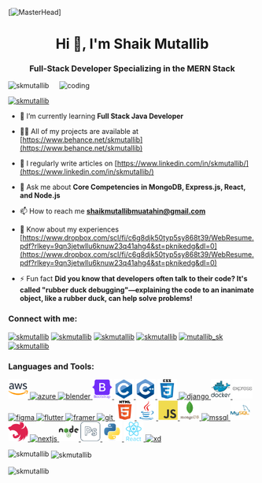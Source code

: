 [![MasterHead](https://img.freepik.com/premium-photo/animated-modern-young-boy-sitting-seat-with-joystick-near-desk-with-monitor-neon-signs-wall-playing-video-game-cartoon-illustration-room-interior-with-gaming-setup_76964-70167.jpg?w=1060)]
<h1 align="center">Hi 👋, I'm Shaik Mutallib</h1>
<h3 align="center">Full-Stack Developer Specializing in the MERN Stack</h3>
<img align="right" alt="coding" width="400" src ="https://media3.giphy.com/media/v1.Y2lkPTc5MGI3NjExcTlpOWpsemZvdjVocW45aDlobTJzN3lkeW03YzV1aWJ6N2cxMWgzcSZlcD12MV9pbnRlcm5hbF9naWZfYnlfaWQmY3Q9cw/M9gbBd9nbDrOTu1Mqx/giphy.webp">

<p align="left"> <img src="https://komarev.com/ghpvc/?username=skmutallib&label=Profile%20views&color=0e75b6&style=flat" alt="skmutallib" /> </p>

<p align="left"> <a href="https://twitter.com/skmutallib" target="blank"><img src="https://img.shields.io/twitter/follow/skmutallib?logo=twitter&style=for-the-badge" alt="skmutallib" /></a> </p>

- 🌱 I’m currently learning **Full Stack Java Developer**

- 👨‍💻 All of my projects are available at [https://www.behance.net/skmutallib](https://www.behance.net/skmutallib)

- 📝 I regularly write articles on [https://www.linkedin.com/in/skmutallib/](https://www.linkedin.com/in/skmutallib/)

- 💬 Ask me about **Core Competencies in MongoDB, Express.js, React, and Node.js**

- 📫 How to reach me **shaikmutallibmuatahin@gmail.com**

- 📄 Know about my experiences [https://www.dropbox.com/scl/fi/c6g8djk50typ5sy868t39/WebResume.pdf?rlkey=9qn3jetwllu6knuw23q41ahg4&st=pknikedg&dl=0](https://www.dropbox.com/scl/fi/c6g8djk50typ5sy868t39/WebResume.pdf?rlkey=9qn3jetwllu6knuw23q41ahg4&st=pknikedg&dl=0)

- ⚡ Fun fact **Did you know that developers often talk to their code? It's called "rubber duck debugging"—explaining the code to an inanimate object, like a rubber duck, can help solve problems!**

<h3 align="left">Connect with me:</h3>
<p align="left">
<a href="https://twitter.com/skmutallib" target="blank"><img align="center" src="https://raw.githubusercontent.com/rahuldkjain/github-profile-readme-generator/master/src/images/icons/Social/twitter.svg" alt="skmutallib" height="30" width="40" /></a>
<a href="https://linkedin.com/in/skmutallib" target="blank"><img align="center" src="https://raw.githubusercontent.com/rahuldkjain/github-profile-readme-generator/master/src/images/icons/Social/linked-in-alt.svg" alt="skmutallib" height="30" width="40" /></a>
<a href="https://instagram.com/skmutallib" target="blank"><img align="center" src="https://raw.githubusercontent.com/rahuldkjain/github-profile-readme-generator/master/src/images/icons/Social/instagram.svg" alt="skmutallib" height="30" width="40" /></a>
<a href="https://www.behance.net/skmutallib" target="blank"><img align="center" src="https://raw.githubusercontent.com/rahuldkjain/github-profile-readme-generator/master/src/images/icons/Social/behance.svg" alt="skmutallib" height="30" width="40" /></a>
<a href="https://www.youtube.com/c/mutallib_sk" target="blank"><img align="center" src="https://raw.githubusercontent.com/rahuldkjain/github-profile-readme-generator/master/src/images/icons/Social/youtube.svg" alt="mutallib_sk" height="30" width="40" /></a>
<a href="https://discord.gg/skmutallib" target="blank"><img align="center" src="https://raw.githubusercontent.com/rahuldkjain/github-profile-readme-generator/master/src/images/icons/Social/discord.svg" alt="skmutallib" height="30" width="40" /></a>
</p>

<h3 align="left">Languages and Tools:</h3>
<p align="left"> <a href="https://aws.amazon.com" target="_blank" rel="noreferrer"> <img src="https://raw.githubusercontent.com/devicons/devicon/master/icons/amazonwebservices/amazonwebservices-original-wordmark.svg" alt="aws" width="40" height="40"/> </a> <a href="https://azure.microsoft.com/en-in/" target="_blank" rel="noreferrer"> <img src="https://www.vectorlogo.zone/logos/microsoft_azure/microsoft_azure-icon.svg" alt="azure" width="40" height="40"/> </a> <a href="https://www.blender.org/" target="_blank" rel="noreferrer"> <img src="https://download.blender.org/branding/community/blender_community_badge_white.svg" alt="blender" width="40" height="40"/> </a> <a href="https://getbootstrap.com" target="_blank" rel="noreferrer"> <img src="https://raw.githubusercontent.com/devicons/devicon/master/icons/bootstrap/bootstrap-plain-wordmark.svg" alt="bootstrap" width="40" height="40"/> </a> <a href="https://www.cprogramming.com/" target="_blank" rel="noreferrer"> <img src="https://raw.githubusercontent.com/devicons/devicon/master/icons/c/c-original.svg" alt="c" width="40" height="40"/> </a> <a href="https://www.w3schools.com/cpp/" target="_blank" rel="noreferrer"> <img src="https://raw.githubusercontent.com/devicons/devicon/master/icons/cplusplus/cplusplus-original.svg" alt="cplusplus" width="40" height="40"/> </a> <a href="https://www.w3schools.com/css/" target="_blank" rel="noreferrer"> <img src="https://raw.githubusercontent.com/devicons/devicon/master/icons/css3/css3-original-wordmark.svg" alt="css3" width="40" height="40"/> </a> <a href="https://www.djangoproject.com/" target="_blank" rel="noreferrer"> <img src="https://cdn.worldvectorlogo.com/logos/django.svg" alt="django" width="40" height="40"/> </a> <a href="https://www.docker.com/" target="_blank" rel="noreferrer"> <img src="https://raw.githubusercontent.com/devicons/devicon/master/icons/docker/docker-original-wordmark.svg" alt="docker" width="40" height="40"/> </a> <a href="https://expressjs.com" target="_blank" rel="noreferrer"> <img src="https://raw.githubusercontent.com/devicons/devicon/master/icons/express/express-original-wordmark.svg" alt="express" width="40" height="40"/> </a> <a href="https://www.figma.com/" target="_blank" rel="noreferrer"> <img src="https://www.vectorlogo.zone/logos/figma/figma-icon.svg" alt="figma" width="40" height="40"/> </a> <a href="https://flutter.dev" target="_blank" rel="noreferrer"> <img src="https://www.vectorlogo.zone/logos/flutterio/flutterio-icon.svg" alt="flutter" width="40" height="40"/> </a> <a href="https://www.framer.com/" target="_blank" rel="noreferrer"> <img src="https://www.vectorlogo.zone/logos/framer/framer-icon.svg" alt="framer" width="40" height="40"/> </a> <a href="https://git-scm.com/" target="_blank" rel="noreferrer"> <img src="https://www.vectorlogo.zone/logos/git-scm/git-scm-icon.svg" alt="git" width="40" height="40"/> </a> <a href="https://www.w3.org/html/" target="_blank" rel="noreferrer"> <img src="https://raw.githubusercontent.com/devicons/devicon/master/icons/html5/html5-original-wordmark.svg" alt="html5" width="40" height="40"/> </a> <a href="https://www.java.com" target="_blank" rel="noreferrer"> <img src="https://raw.githubusercontent.com/devicons/devicon/master/icons/java/java-original.svg" alt="java" width="40" height="40"/> </a> <a href="https://developer.mozilla.org/en-US/docs/Web/JavaScript" target="_blank" rel="noreferrer"> <img src="https://raw.githubusercontent.com/devicons/devicon/master/icons/javascript/javascript-original.svg" alt="javascript" width="40" height="40"/> </a> <a href="https://www.mongodb.com/" target="_blank" rel="noreferrer"> <img src="https://raw.githubusercontent.com/devicons/devicon/master/icons/mongodb/mongodb-original-wordmark.svg" alt="mongodb" width="40" height="40"/> </a> <a href="https://www.microsoft.com/en-us/sql-server" target="_blank" rel="noreferrer"> <img src="https://www.svgrepo.com/show/303229/microsoft-sql-server-logo.svg" alt="mssql" width="40" height="40"/> </a> <a href="https://www.mysql.com/" target="_blank" rel="noreferrer"> <img src="https://raw.githubusercontent.com/devicons/devicon/master/icons/mysql/mysql-original-wordmark.svg" alt="mysql" width="40" height="40"/> </a> <a href="https://nestjs.com/" target="_blank" rel="noreferrer"> <img src="https://raw.githubusercontent.com/devicons/devicon/master/icons/nestjs/nestjs-plain.svg" alt="nestjs" width="40" height="40"/> </a> <a href="https://nextjs.org/" target="_blank" rel="noreferrer"> <img src="https://cdn.worldvectorlogo.com/logos/nextjs-2.svg" alt="nextjs" width="40" height="40"/> </a> <a href="https://nodejs.org" target="_blank" rel="noreferrer"> <img src="https://raw.githubusercontent.com/devicons/devicon/master/icons/nodejs/nodejs-original-wordmark.svg" alt="nodejs" width="40" height="40"/> </a> <a href="https://www.photoshop.com/en" target="_blank" rel="noreferrer"> <img src="https://raw.githubusercontent.com/devicons/devicon/master/icons/photoshop/photoshop-line.svg" alt="photoshop" width="40" height="40"/> </a> <a href="https://www.python.org" target="_blank" rel="noreferrer"> <img src="https://raw.githubusercontent.com/devicons/devicon/master/icons/python/python-original.svg" alt="python" width="40" height="40"/> </a> <a href="https://reactjs.org/" target="_blank" rel="noreferrer"> <img src="https://raw.githubusercontent.com/devicons/devicon/master/icons/react/react-original-wordmark.svg" alt="react" width="40" height="40"/> </a> <a href="https://www.adobe.com/products/xd.html" target="_blank" rel="noreferrer"> <img src="https://cdn.worldvectorlogo.com/logos/adobe-xd.svg" alt="xd" width="40" height="40"/> </a> </p>

<p><img align="left" src="https://github-readme-stats.vercel.app/api/top-langs?username=skmutallib&show_icons=true&locale=en&layout=compact" alt="skmutallib" /></p>

<p>&nbsp;<img align="center" src="https://github-readme-stats.vercel.app/api?username=skmutallib&show_icons=true&locale=en" alt="skmutallib" /></p>

<p><img align="center" src="https://github-readme-streak-stats.herokuapp.com/?user=skmutallib&" alt="skmutallib" /></p>
